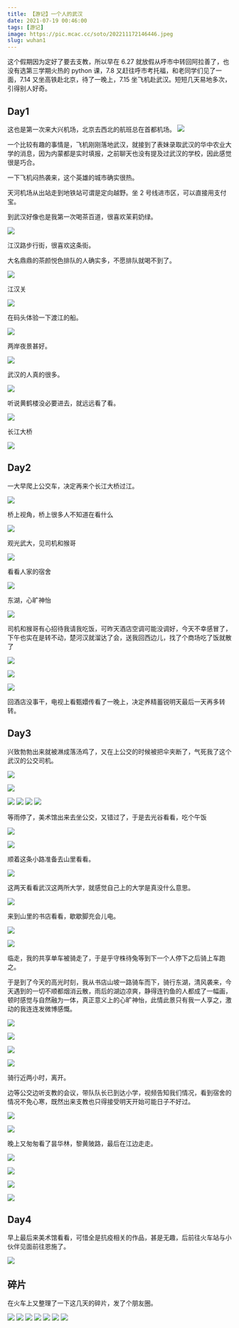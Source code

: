 ```yaml
---
title: 【游记】一个人的武汉
date: 2021-07-19 00:46:00
tags: [游记]
image: https://pic.mcac.cc/soto/202211172146446.jpeg
slug: wuhan1
---
```


这个假期因为定好了要去支教，所以早在 6.27 就放假从呼市中转回阿拉善了，也没有选第三学期火热的 python 课，7.8 又赶往呼市考托福，和老同学们见了一面，7.14 又坐高铁赴北京，待了一晚上，7.15 坐飞机赴武汉。短短几天易地多次，引得别人好奇。

## Day1

这也是第一次来大兴机场，北京去西北的航班总在首都机场。
![](https://pic.mcac.cc/soto/202211171724989.jpeg)

一个比较有趣的事情是，飞机刚刚落地武汉，就接到了表妹录取武汉的华中农业大学的消息，因为内蒙都是实时填报，之前聊天也没有提及过武汉的学校，因此感觉很是巧合。

一下飞机闷热袭来，这个英雄的城市确实很热。

天河机场从出站走到地铁站可谓是定向越野。坐 2 号线进市区，可以直接用支付宝。

到武汉好像也是我第一次喝茶百道，很喜欢茉莉奶绿。

![](https://pic.mcac.cc/soto/202211171730902.jpeg)

江汉路步行街，很喜欢这条街。

大名鼎鼎的茶颜悦色排队的人确实多，不愿排队就喝不到了。

![](https://pic.mcac.cc/soto/202211171731185.jpeg)

江汉关

![](https://pic.mcac.cc/soto/202211171733377.jpeg)

在码头体验一下渡江的船。

![](https://pic.mcac.cc/soto/202211171734319.jpeg)

两岸夜景甚好。

![](https://pic.mcac.cc/soto/202211171737704.jpeg)

武汉的人真的很多。

![](https://pic.mcac.cc/soto/202211171738983.jpeg)

听说黄鹤楼没必要进去，就远远看了看。

![](https://pic.mcac.cc/soto/202211171744680.jpeg)

长江大桥

![](https://pic.mcac.cc/soto/202211171746531.jpeg)

## Day2

一大早爬上公交车，决定再来个长江大桥过江。

![](https://pic.mcac.cc/soto/202211171748649.jpeg)

桥上视角，桥上很多人不知道在看什么

![](https://pic.mcac.cc/soto/202211171751099.jpeg)

观光武大，见司机和猴哥

![](https://pic.mcac.cc/soto/202211171753357.jpeg)

看看人家的宿舍

![](https://pic.mcac.cc/soto/202211171754917.jpeg)

东湖，心旷神怡

![](https://pic.mcac.cc/soto/202211171755092.jpeg)

司机和猴哥有心招待我请我吃饭，可昨天酒店空调可能没调好，今天不幸感冒了，下午也实在是转不动，楚河汉就溜达了会，送我回西边儿，找了个商场吃了饭就散了

![](https://pic.mcac.cc/soto/202211171759390.jpeg)

![](https://pic.mcac.cc/soto/202211171758790.jpeg)

![](https://pic.mcac.cc/soto/202211171800564.jpeg)

回酒店没事干，电视上看甄嬛传看了一晚上，决定养精蓄锐明天最后一天再多转转。

## Day3

兴致勃勃出来就被淋成落汤鸡了，又在上公交的时候被把伞夹断了，气死我了这个武汉的公交司机。

![](https://pic.mcac.cc/soto/202211172127221.jpeg)

![](https://pic.mcac.cc/soto/202211172128762.jpeg)

![](https://pic.mcac.cc/soto/202211172129740.jpeg)
![](https://pic.mcac.cc/soto/202211172129406.jpeg)
![](https://pic.mcac.cc/soto/202211172129849.jpeg)
![](https://pic.mcac.cc/soto/202211172129893.jpeg)

等雨停了，美术馆出来去坐公交，又错过了，于是去光谷看看，吃个午饭

![](https://pic.mcac.cc/soto/202211172130781.jpeg)

![](https://pic.mcac.cc/soto/202211172131072.jpeg)

顺着这条小路准备去山里看看。

![](https://pic.mcac.cc/soto/202211172131086.jpeg)

这两天看看武汉这两所大学，就感觉自己上的大学是真没什么意思。

![](https://pic.mcac.cc/soto/202211172131146.jpeg)

来到山里的书店看看，歇歇脚充会儿电。

![](https://pic.mcac.cc/soto/202211172133052.jpeg)

![](https://pic.mcac.cc/soto/202211172133410.jpeg)

临走，我的共享单车被骑走了，于是乎守株待兔等到下一个人停下之后骑上车跑之。

于是到了今天的高光时刻，我从书店山坡一路骑车而下，骑行东湖，清风袭来，今天遇到的一切不顺都烟消云散，雨后的湖边凉爽，静得连钓鱼的人都成了一幅画，顿时感觉与自然融为一体，真正意义上的心旷神怡，此情此景只有我一人享之，激动的我连连发微博感慨。

![](https://pic.mcac.cc/soto/202211172135873.jpeg)

![](https://pic.mcac.cc/soto/202211172138064.jpeg)

![](https://pic.mcac.cc/soto/202211172138359.jpeg)

![](https://pic.mcac.cc/soto/202211172138201.jpeg)

骑行近两小时，离开。

边等公交边听支教的会议，带队队长已到达小学，视频告知我们情况，看到宿舍的情况不免心寒，既然出来支教也只得接受明天开始可能日子不好过。

![](https://pic.mcac.cc/soto/202211172141422.jpeg)

![](https://pic.mcac.cc/soto/202211172141399.jpeg)

晚上又匆匆看了昙华林，黎黄陂路，最后在江边走走。

![](https://pic.mcac.cc/soto/202211172143285.jpeg)

![](https://pic.mcac.cc/soto/202211172143655.jpeg)

![](https://pic.mcac.cc/soto/202211172143755.jpeg)

![](https://pic.mcac.cc/soto/202211172143432.jpeg)

## Day4

早上最后来美术馆看看，可惜全是抗疫相关的作品，甚是无趣，后前往火车站与小伙伴见面前往恩施了。

![](https://pic.mcac.cc/soto/202211172144471.jpeg)

## 碎片

在火车上又整理了一下这几天的碎片，发了个朋友圈。

![](https://pic.mcac.cc/soto/202211172146039.jpeg)
![](https://pic.mcac.cc/soto/202211172146446.jpeg)
![](https://pic.mcac.cc/soto/202211172147162.JPEG)
![](https://pic.mcac.cc/soto/202211172147219.JPEG)
![](https://pic.mcac.cc/soto/202211172147828.JPEG)
![](https://pic.mcac.cc/soto/202211172147141.jpeg)
![](https://pic.mcac.cc/soto/202211172147146.JPEG)
